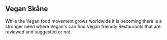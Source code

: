## Vegan Skåne
While the Vegan food movement grows worldwide it is becoming there is a stronger need where Vegan's can find Vegan friendly Restaurants that are reviewed and suggested or not.
